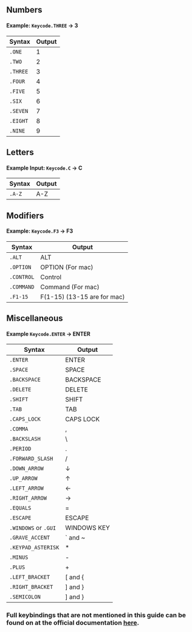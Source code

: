 

## Numbers
#### Example: `Keycode.THREE` &rarr; 3
| Syntax      | Output |
| ----------- | ----------- |
| `.ONE`      |   1         |
| `.TWO`      |   2         |
| `.THREE`    |   3         |
| `.FOUR`     |   4         |
| `.FIVE`     |   5         |
| `.SIX`      |   6         |
| `.SEVEN`    |   7         |
| `.EIGHT`    |   8         |
| `.NINE`     |   9         |

## Letters
#### Example Input: `Keycode.C` &rarr; C

| Syntax      | Output |
| ----------- | ----------- |
| `.A-Z`      |   A-Z       |


## Modifiers
#### Example: `Keycode.F3` &rarr; F3

| Syntax      | Output      | 
| ----------- | ----------- | 
| `.ALT`      |   ALT       |        
| `.OPTION`      |   OPTION (For mac)       |        
| `.CONTROL`  |   Control   |         
| `.COMMAND`  |   Command (For mac)   |         
| `.F1-15`    |   F(1-15) (13-15 are for mac)   | 


## Miscellaneous
#### Example `Keycode.ENTER` &rarr; ENTER

| Syntax      | Output |
| ----------- | ----------- |
| `.ENTER`      |   ENTER       |
| `.SPACE`      |   SPACE       |
| `.BACKSPACE`  |   BACKSPACE   |
| `.DELETE`     |   DELETE      |
| `.SHIFT`      |   SHIFT       |
| `.TAB`        |   TAB         |
| `.CAPS_LOCK`  |   CAPS LOCK   |
| `.COMMA`      |   ,           |
| `.BACKSLASH`  |   \           |
| `.PERIOD`     | .       |
| `.FORWARD_SLASH`  |   /           |
| `.DOWN_ARROW` |  &darr;       |
| `.UP_ARROW`   |  &uarr;       |
| `.LEFT_ARROW` |  &larr;       |
| `.RIGHT_ARROW`|  &rarr;       |
| `.EQUALS`     |  =            |
| `.ESCAPE`     |  ESCAPE           |
| `.WINDOWS` or `.GUI`     |  WINDOWS KEY          |
| `.GRAVE_ACCENT`     |  ` and ~         |
| `.KEYPAD_ASTERISK`     |  *        |
| `.MINUS`     |  -        |
| `.PLUS`     |  +        |
| `.LEFT_BRACKET`     |  [ and {       |
| `.RIGHT_BRACKET`     |  ] and }       |
| `.SEMICOLON`     |  ] and }       |

### Full keybindings that are not mentioned in this guide can be found on at the official documentation [here](https://docs.circuitpython.org/projects/hid/en/latest/api.html#adafruit_hid.keycode.Keycode). 



